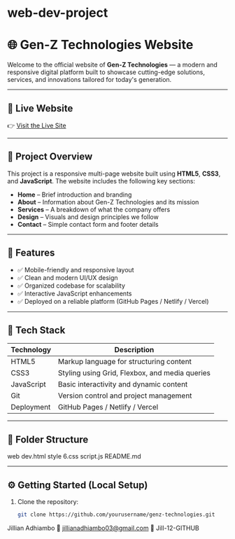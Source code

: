 # web-dev-project


# 🌐 Gen-Z Technologies Website

Welcome to the official website of **Gen-Z Technologies** — a modern and responsive digital platform built to showcase cutting-edge solutions, services, and innovations tailored for today's generation.

---

## 🔗 Live Website

👉 [Visit the Live Site](https://your-deployment-url.com)  


---

## 📌 Project Overview

This project is a responsive multi-page website built using **HTML5**, **CSS3**, and **JavaScript**. The website includes the following key sections:

- **Home** – Brief introduction and branding
- **About** – Information about Gen-Z Technologies and its mission
- **Services** – A breakdown of what the company offers
- **Design** – Visuals and design principles we follow
- **Contact** – Simple contact form and footer details

---

## 🚀 Features

- ✅ Mobile-friendly and responsive layout
- ✅ Clean and modern UI/UX design
- ✅ Organized codebase for scalability
- ✅ Interactive JavaScript enhancements
- ✅ Deployed on a reliable platform (GitHub Pages / Netlify / Vercel)

---

## 🧱 Tech Stack

| Technology | Description |
|------------|-------------|
| HTML5      | Markup language for structuring content |
| CSS3       | Styling using Grid, Flexbox, and media queries |
| JavaScript | Basic interactivity and dynamic content |
| Git        | Version control and project management |
| Deployment | GitHub Pages / Netlify / Vercel |

---

## 📁 Folder Structure

web dev.html
style 6.css
script.js
README.md


---

## ⚙️ Getting Started (Local Setup)

1. Clone the repository:
   ```bash
   git clone https://github.com/yourusername/genz-technologies.git


Jillian Adhiambo
📧 jillianadhiambo03@gmail.com
🔗 Jill-12-GITHUB






   

